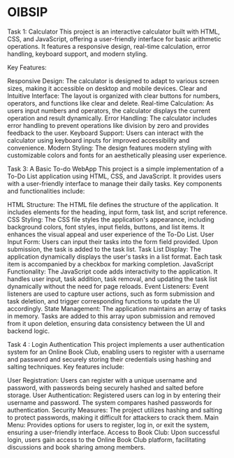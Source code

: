 # OIBSIP
Task 1: Calculator
This project is an interactive calculator built with HTML, CSS, and JavaScript, offering a user-friendly interface for basic arithmetic operations. It features a responsive design, real-time calculation, error handling, keyboard support, and modern styling.

Key Features:

Responsive Design: The calculator is designed to adapt to various screen sizes, making it accessible on desktop and mobile devices.
Clear and Intuitive Interface: The layout is organized with clear buttons for numbers, operators, and functions like clear and delete.
Real-time Calculation: As users input numbers and operators, the calculator displays the current operation and result dynamically.
Error Handling: The calculator includes error handling to prevent operations like division by zero and provides feedback to the user.
Keyboard Support: Users can interact with the calculator using keyboard inputs for improved accessibility and convenience.
Modern Styling: The design features modern styling with customizable colors and fonts for an aesthetically pleasing user experience.

Task 3: A Basic To-do WebApp
This project is a simple implementation of a To-Do List application using HTML, CSS, and JavaScript. It provides users with a user-friendly interface to manage their daily tasks. Key components and functionalities include:

HTML Structure: The HTML file defines the structure of the application. It includes elements for the heading, input form, task list, and script reference.
CSS Styling: The CSS file styles the application's appearance, including background colors, font styles, input fields, buttons, and list items. It enhances the visual appeal and user experience of the To-Do List.
User Input Form: Users can input their tasks into the form field provided. Upon submission, the task is added to the task list.
Task List Display: The application dynamically displays the user's tasks in a list format. Each task item is accompanied by a checkbox for marking completion.
JavaScript Functionality: The JavaScript code adds interactivity to the application. It handles user input, task addition, task removal, and updating the task list dynamically without the need for page reloads.
Event Listeners: Event listeners are used to capture user actions, such as form submission and task deletion, and trigger corresponding functions to update the UI accordingly.
State Management: The application maintains an array of tasks in memory. Tasks are added to this array upon submission and removed from it upon deletion, ensuring data consistency between the UI and backend logic.


Task 4 : Login Authentication 
This project implements a user authentication system for an Online Book Club, enabling users to register with a username and password and securely storing their credentials using hashing and salting techniques. Key features include:

User Registration: Users can register with a unique username and password, with passwords being securely hashed and salted before storage.
User Authentication: Registered users can log in by entering their username and password. The system compares hashed passwords for authentication.
Security Measures: The project utilizes hashing and salting to protect passwords, making it difficult for attackers to crack them.
Main Menu: Provides options for users to register, log in, or exit the system, ensuring a user-friendly interface.
Access to Book Club: Upon successful login, users gain access to the Online Book Club platform, facilitating discussions and book sharing among members.
